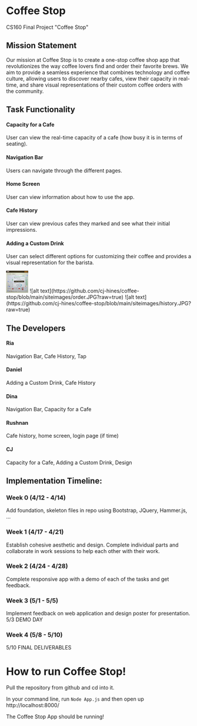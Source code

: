 # Coffee Stop
CS160 Final Project "Coffee Stop"

## Mission Statement
Our mission at Coffee Stop is to create a one-stop coffee shop app that revolutionizes the way coffee lovers find and order their favorite brews. We aim to provide a seamless experience that combines technology and coffee culture, allowing users to discover nearby cafes, view their capacity in real-time, and share visual representations of their custom coffee orders with the community.

## Task Functionality
#### Capacity for a Cafe
User can view the real-time capacity of a cafe (how busy it is in terms of seating).
#### Navigation Bar
Users can navigate through the different pages.
#### Home Screen
User can view information about how to use the app.
#### Cafe History
User can view previous cafes they marked and see what their initial impressions.
#### Adding a Custom Drink
User can select different options for customizing their coffee and provides a visual representation for the barista.

<img src="https://github.com/cj-hines/coffee-stop/blob/main/siteimages/capacity.jpeg" height="60" width="60" >
![alt text](https://github.com/cj-hines/coffee-stop/blob/main/siteimages/order.JPG?raw=true)
![alt text](https://github.com/cj-hines/coffee-stop/blob/main/siteimages/history.JPG?raw=true)

## The Developers
#### Ria 
Navigation Bar, Cafe History, Tap
#### Daniel 
Adding a Custom Drink, Cafe History
#### Dina 
Navigation Bar, Capacity for a Cafe
#### Rushnan 
Cafe history, home screen, login page (if time)
#### CJ 
Capacity for a Cafe, Adding a Custom Drink, Design

## Implementation Timeline:

### Week 0 (4/12 - 4/14)
Add foundation, skeleton files in repo using Bootstrap, JQuery, Hammer.js, …

### Week 1 (4/17 - 4/21)
Establish cohesive aesthetic and design. Complete individual parts and collaborate in work sessions to help each other with their work.

### Week 2 (4/24 - 4/28)
Complete responsive app with a demo of each of the tasks and get feedback.

### Week 3 (5/1 - 5/5)
Implement feedback on web application and design poster for presentation.
5/3 DEMO DAY

### Week 4 (5/8 - 5/10)
5/10 FINAL DELIVERABLES

# How to run Coffee Stop!
Pull the repository from github and cd into it. 

In your command line, run `Node App.js` and then open up http://localhost:8000/

The Coffee Stop App should be running!

